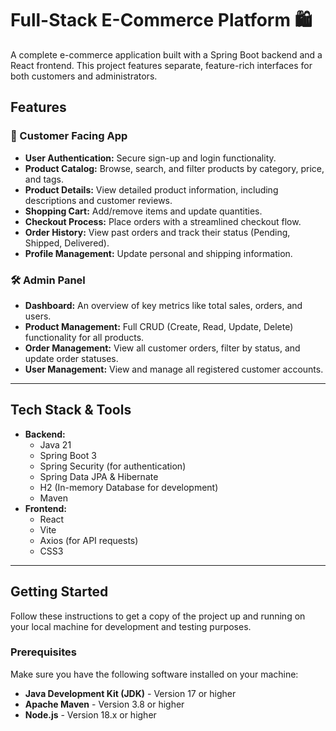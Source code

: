 # Full-Stack E-Commerce Platform 🛍️

A complete e-commerce application built with a Spring Boot backend and a React frontend. This project features separate, feature-rich interfaces for both customers and administrators.

## Features

### 👤 Customer Facing App
* **User Authentication:** Secure sign-up and login functionality.
* **Product Catalog:** Browse, search, and filter products by category, price, and tags.
* **Product Details:** View detailed product information, including descriptions and customer reviews.
* **Shopping Cart:** Add/remove items and update quantities.
* **Checkout Process:** Place orders with a streamlined checkout flow.
* **Order History:** View past orders and track their status (Pending, Shipped, Delivered).
* **Profile Management:** Update personal and shipping information.

### 🛠️ Admin Panel
* **Dashboard:** An overview of key metrics like total sales, orders, and users.
* **Product Management:** Full CRUD (Create, Read, Update, Delete) functionality for all products.
* **Order Management:** View all customer orders, filter by status, and update order statuses.
* **User Management:** View and manage all registered customer accounts.

---

## Tech Stack & Tools

* **Backend:**
    * Java 21
    * Spring Boot 3
    * Spring Security (for authentication)
    * Spring Data JPA & Hibernate
    * H2 (In-memory Database for development)
    * Maven
* **Frontend:**
    * React
    * Vite
    * Axios (for API requests)
    * CSS3

---

## Getting Started

Follow these instructions to get a copy of the project up and running on your local machine for development and testing purposes.

### Prerequisites

Make sure you have the following software installed on your machine:
* **Java Development Kit (JDK)** - Version 17 or higher
* **Apache Maven** - Version 3.8 or higher
* **Node.js** - Version 18.x or higher
